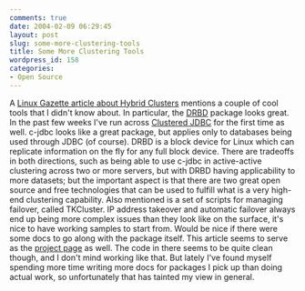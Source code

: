 ```yaml
---
comments: true
date: 2004-02-09 06:29:45
layout: post
slug: some-more-clustering-tools
title: Some More Clustering Tools
wordpress_id: 158
categories:
- Open Source
---
```


A [Linux Gazette article about Hybrid Clusters](http://www.linuxgazette.com/node/view/8468) mentions a couple of cool tools that I didn't know about. In particular, the [DRBD](http://www.linbit.com/en/article/view/46/1/11/) package looks great. In the past few weeks I've run across [Clustered JDBC](http://c-jdbc.objectweb.org/) for the first time as well. c-jdbc looks like a great package, but applies only to databases being used through JDBC (of course). DRBD is a block device for Linux which can replicate information on the fly for any full block device. There are tradeoffs in both directions, such as being able to use c-jdbc in active-active clustering across two or more servers, but with DRBD having applicability to more datasets; but the important aspect is that there are two great open source and free technologies that can be used to fulfill what is a very high-end clustering capability. Also mentioned is a set of scripts for managing failover, called TKCluster. IP address takeover and automatic failover always end up being more complex issues than they look like on the surface, it's nice to have working samples to start from. Would be nice if there were some docs to go along with the package itself. This article seems to serve as the [project page](http://www.solidrocktechnologies.com/clustermanager/) as well. The code in there seems to be quite clean though, and I don't mind working like that. But lately I've found myself spending more time writing more docs for packages I pick up than doing actual work, so unfortunately that has tainted my view in general.
